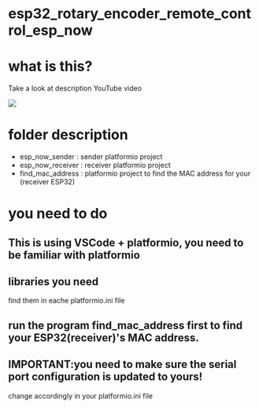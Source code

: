 # esp32_rotary_encoder_remote_control_esp_now


# what is this?

Take a look at description YouTube video

[![](https://img.youtube.com/vi/8IGkFBghzww/0.jpg)](https://www.youtube.com/watch?v=8IGkFBghzww)

# folder description

* esp_now_sender : sender platformio project
* esp_now_receiver : receiver platformio project
* find_mac_address : platformio project to find the MAC address for your (receiver ESP32)


# you need to do

## This is using VSCode + platformio, you need to be familiar with platformio

## libraries you need

find them in eache platformio.ini file

## run the program find_mac_address first to find your ESP32(receiver)'s MAC address.

## IMPORTANT:you need to make sure the serial port configuration is updated to yours!
change accordingly in your platformio.ini file



